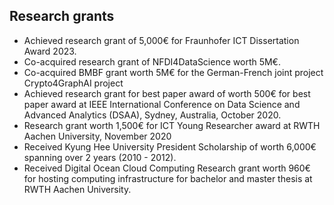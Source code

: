 ## Research grants
- Achieved research grant of 5,000€ for Fraunhofer ICT Dissertation Award 2023.
- Co-acquired research grant of NFDI4DataScience worth 5M€.
- Co-acquired BMBF grant worth 5M€ for the German-French joint project Crypto4GraphAI project
- Achieved research grant for best paper award of worth 500€ for best paper award at IEEE International Conference on Data Science and Advanced Analytics (DSAA), Sydney, Australia, October 2020.
- Research grant worth 1,500€ for ICT Young Researcher award at RWTH Aachen University, November 2020
- Received Kyung Hee University President Scholarship of worth 6,000€ spanning over 2 years (2010 - 2012).
- Received Digital Ocean Cloud Computing Research grant worth 960€ for hosting computing infrastructure for bachelor and master thesis at RWTH Aachen University. 
